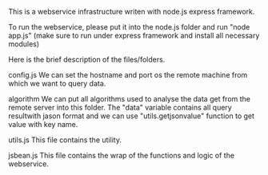 This is a webservice infrastructure writen with node.js express framework.

To run the webservice, please put it into the node.js folder and run "node app.js" (make sure to run under express framework and install all necessary modules)

Here is the brief description of the files/folders.

config.js
We can set the hostname and port os the remote machine from which we want to query data.

algorithm
We can put all algorithms used to analyse the data get from the remote server into this folder. The "data" variable contains all query resultwith jason format and we can use "utils.getjsonvalue" function to get value with key name.

utils.js
This file contains the utility.

jsbean.js
This file contains the wrap of the functions and logic of the webservice.
